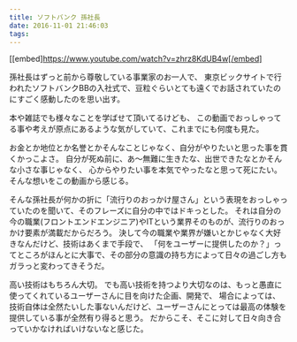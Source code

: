 ```yaml
---
title: ソフトバンク 孫社長
date: 2016-11-01 21:46:03
tags:
---
```


[[embed]https://www.youtube.com/watch?v=zhrz8KdUB4w[/embed]

孫社長はずっと前から尊敬している事業家のお一人で、
東京ビックサイトで行われたソフトバンクBBの入社式で、豆粒ぐらいとても遠くでお話されていたのにすごく感動したのを思い出す。

本や雑誌でも様々なことを学ばせて頂いてるけども、
この動画でおっしゃってる事や考えが原点にあるような気がしていて、これまでにも何度も見た。

お金とか地位とか名誉とかそんなことじゃなく、自分がやりたいと思った事を貫くかっこよさ。
自分が死ぬ前に、あ〜無難に生きたな、出世できたなとかそんな小さな事じゃなく、
心からやりたい事を本気でやったなと思って死にたい。
そんな想いをこの動画から感じる。

そんな孫社長が何かの折に「流行りのおっかけ屋さん」という表現をおっしゃっていたのを聞いて、そのフレーズに自分の中ではドキっとした。
それは自分の今の職業(フロントエンドエンジニア)やITという業界そのものが、流行りのおっかけ要素が満載だからだろう。
決して今の職業や業界が嫌いとかじゃなく大好きなんだけど、技術はあくまで手段で、
「何をユーザーに提供したのか？」ってところがほんとに大事で、その部分の意識の持ち方によって日々の過ごし方もガラっと変わってきそうだ。

高い技術はもちろん大切。
でも高い技術を持つより大切なのは、もっと愚直に使ってくれているユーザーさんに目を向けた企画、開発で、
場合によっては、技術自体は全然たいした事ないんだけど、ユーザーさんにとっては最高の体験を提供している事が全然有り得ると思う。
だからこそ、そこに対して日々向き合っていかなければいけないなと感じた。